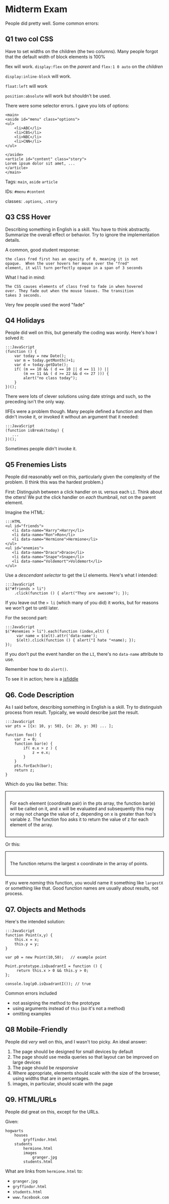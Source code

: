 # Midterm Exam

People did pretty well. Some common errors:

## Q1 two col CSS

Have to set widths on the children (the two columns). Many people forgot
that the default width of block elements is 100%

flex will work. `display:flex` on the *parent* and `flex:1 0 auto` on the
*children* 

`display:inline-block` will work.

`float:left` will work

`position:absolute` will work but shouldn't be used.

There were some selector errors. I gave you lots of options:

```
<main>
<aside id="menu" class="options">
<ul>
    <li>ABC</li>
    <li>CBS</li>
    <li>NBC</li>
    <li>CNN</li>
</ul>

</aside>
<article id="content" class="story">
Lorem ipsum dolor sit amet, ...
</article>
</main>
```

Tags: `main`, `aside` `article`

IDs: `#menu` `#content`

classes:  `.options`, `.story`

## Q3 CSS Hover

Describing something in English is a skill. You have to think
abstractly. Summarize the overall effect or behavior. Try to ignore the
implementation details.

A common, good student response:

```
the class fred first has an opacity of 0, meaning it is not
opaque.  When the user hovers her mouse over the "fred"
element, it will turn perfectly opaque in a span of 3 seconds
```

What I had in mind:

```
The CSS causes elements of class fred to fade in when hovered
over. They fade out when the mouse leaves. The transition
takes 3 seconds.
```

Very few people used the word "fade"

## Q4 Holidays

People did well on this, but generally the coding was wordy. Here's how I
solved it:

```
:::JavaScript
(function () {
    var today = new Date();
    var m = today.getMonth()+1;
    var d = today.getDate();
    if( (m == 10 && ( d == 10 || d == 11 )) ||
        (m == 11 && ( d >= 22 && d <= 27 ))) {
        alert("no class today");
    }
})();
```

There were lots of clever solutions using date strings and such, so the
preceding isn't the only way.

IIFEs were a problem though. Many people defined a function and then
didn't invoke it, or invoked it without an argument that it needed:

```
:::JavaScript
(function isBreak(today) {
   ...
})();
```

Sometimes people didn't invoke it.

## Q5 Frenemies Lists

People did reasonably well on this, particularly given the complexity of
the problem. (I think this was the hardest problem.)

First: Distinguish between a click handler on `UL` versus each
`LI`.  Think about the otters! We put the click handler on *each*
thumbnail, not on the parent element.

Imagine the HTML:

```
:::HTML
<ul id="friends">
   <li data-name="Harry">Harry</li>
   <li data-name="Ron">Ron</li>
   <li data-name="Hermione">Hermione</li>
</ul>
<ul id="enemies">
   <li data-name="Draco">Draco</li>
   <li data-name="Snape">Snape</li>
   <li data-name="Voldemort">Voldemort</li>
</ul>
```

Use a *descendant selector* to get the LI elements. Here's what I
intended:

```
:::JavaScript
$("#friends > li")
    .click(function () { alert("They are awesome"); });
```

If you leave out the `> li` (which many of you did) it works, but for
reasons we won't get to until later.

For the second part:

```
:::JavaScript
$("#enemies > li").each(function (index,elt) {
     var name = $(elt).attr('data-name');
     $(elt).click(function () { alert("I hate "+name); });
});
```

If you don't put the event handler on the `LI`, there's no `data-name`
attribute to use.

Remember how to do `alert()`.

To see it in action; here is a [jsfiddle](https://jsfiddle.net/hv4r47ss/)


## Q6. Code Description

As I said before, describing something in English is a skill. Try to
distinguish process from result. Typically, we would describe just the
result.

```
:::JavaScript
var pts = [{x: 10, y: 50}, {x: 20, y: 30} ... ];

function foo() {
    var z = 0;
    function bar(e) {
        if( e.x > z ) {
            z = e.x;
        }
    }
    pts.forEach(bar);
    return z;
}
```

Which do you like better. This:

<div style="border: 1px solid black; padding: 2ex 1em"> <p>For each
element (coordinate pair) in the pts array, the function bar(e) will be
called on it, and x will be evaluated and subsequently this may or may not
change the value of z, depending on x is greater than foo's variable
z. The function foo asks it to return the value of z for each element of
the array.</p> </div>

Or this:

<div style="border: 1px solid black; padding: 2ex 1em">
<p>The function returns the largest x coordinate in the array of points.</p>
</div>

If you were *naming* this function, you would name it something like
`largestX` or something like that. Good function names are usually about
results, not process.

## Q7. Objects and Methods

Here's the intended solution:

```
:::JavaScript
function Point(x,y) {
    this.x = x;
    this.y = y;
}

var p0 = new Point(10,50);   // example point

Point.prototype.isQuadrantI = function () {
     return this.x > 0 && this.y > 0;
};

console.log(p0.isQuadrantI()); // true
```

Common errors included

* not assigning the method to the prototype
* using arguments instead of `this` (so it's not a method)
* omitting examples


## Q8 Mobile-Friendly

People did *very* well on this, and I wasn't too picky. An ideal answer:

1. The page should be designed for small devices by default
1. The page should use media queries so that layout can be improved on
large devices
1. The page should be *responsive*
1. Where appropriate, elements should scale with the size of the
browser, using widths that are in percentages.
1. images, in particular, should scale with the page

## Q9. HTML/URLs

People did great on this, except for the URLs.

Given:

```
hogwarts
    houses
        gryffindor.html
    students
        hermione.html
        images
            granger.jpg
        students.html
```

What are links from `hermione.html` to:

* `granger.jpg`
* `gryffindor.html`
* `students.html`
* `www.facebook.com`


